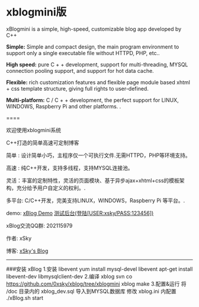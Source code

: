 xblogmini版
=====
xBlogmini is a simple, high-speed, customizable blog app developed by C++
<p>
<b>Simple:</b> Simple and compact design, the main program environment to support only a single executable file without HTTPD, PHP, etc.. <p>
<b>High speed:</b> pure C + + development, support for multi-threading, MYSQL connection pooling support, and support for hot data cache. <p>
<b>Flexible:</b> rich customization features and flexible page module based xhtml + css template structure, giving full rights to user-defined. <p>
<b>Multi-platform:</b> C / C + + development, the perfect support for LINUX, WINDOWS, Raspberry Pi and other platforms. . 

====
<p>欢迎使用xblogmini系统
<p>C++打造的简单高速可定制博客
<p><p>
<p>简单 : 设计简单小巧，主程序仅一个可执行文件.无需HTTPD，PHP等环境支持。
<p>高速 : 纯C++开发，支持多线程，支持MYSQL连接池。
<p>灵活：丰富的定制特性，灵活的页面模块、基于异步ajax+xhtml+css的模板架构，充分给予用户自定义的权利。.
<p>多平台: C/C++开发，完美支持LINUX，WINDOWS，Raspberry Pi 等平台。.
<p>
<p>demo: <a href="http://yun.0xsky.com:8080/"  target="_blank" >xBlog Demo</a> <a href="http://yun.0xsky.com:8080/admin"  target="_blank">测试后台(登陆[USER:xsky/PASS:123456])</a>
<p>xBlog交流QQ群:  202115979
<p><p>作者: xSky        
<p>博客: <a href="http://www.0xsky.com/">xSky's Blog</a>
<hr>

###安装 xBlog
    1.安装 libevent
      yum install mysql-devel libevent 
      apt-get install libevent-dev libmysqlclient-dev
    2.编译 xblog
      svn co https://github.com/0xsky/xblog/tree/xblogmini xblog
      make
    3.配置&运行
      将 /doc 目录内的 xblog_dev.sql 导入到MYSQL数据库
      修改 xblog.ini 内配置
      ./xBlog.sh start

